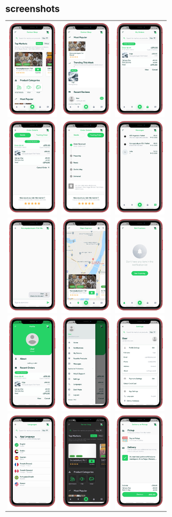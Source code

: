 # screenshots

|   |   |   |
| ------------ | ------------ | ------------ |
| <img src="https://raw.githubusercontent.com/poornaprakash-it19/famer_product_selling_app/master/screenshots/1_iphonexrred_portrait.png">  |  <img src="https://raw.githubusercontent.com/poornaprakash-it19/famer_product_selling_app/master/screenshots/2_iphonexrred_portrait.png"> | <img src="https://raw.githubusercontent.com/poornaprakash-it19/famer_product_selling_app/master/screenshots/3_iphonexrred_portrait.png">  |
|  <img src="https://raw.githubusercontent.com/poornaprakash-it19/famer_product_selling_app/master/screenshots/4_iphonexrred_portrait.png"> | <img src="https://raw.githubusercontent.com/poornaprakash-it19/famer_product_selling_app/master/screenshots/5_iphonexrred_portrait.png">  | <img src="https://raw.githubusercontent.com/poornaprakash-it19/famer_product_selling_app/master/screenshots/6_iphonexrred_portrait.png">  |
|  <img src="https://raw.githubusercontent.com/poornaprakash-it19/famer_product_selling_app/master/screenshots/7_iphonexrred_portrait.png"> | <img src="https://raw.githubusercontent.com/poornaprakash-it19/famer_product_selling_app/master/screenshots/8_iphonexrred_portrait.png">  |  <img src="https://raw.githubusercontent.com/poornaprakash-it19/famer_product_selling_app/master/screenshots/9_iphonexrred_portrait.png"> |
| <img src="https://raw.githubusercontent.com/poornaprakash-it19/famer_product_selling_app/master/screenshots/10_iphonexrred_portrait.png">  | <img src="https://raw.githubusercontent.com/poornaprakash-it19/famer_product_selling_app/master/screenshots/11_iphonexrred_portrait.png">  | <img src="https://raw.githubusercontent.com/poornaprakash-it19/famer_product_selling_app/master/screenshots/12_iphonexrred_portrait.png">  |
| <img src="https://raw.githubusercontent.com/poornaprakash-it19/famer_product_selling_app/master/screenshots/13_iphonexrred_portrait.png">  | <img src="https://raw.githubusercontent.com/poornaprakash-it19/famer_product_selling_app/master/screenshots/15_iphonexrred_portrait.png">  | <img src="https://raw.githubusercontent.com/poornaprakash-it19/famer_product_selling_app/master/screenshots/16_iphonexrred_portrait.png">  |


